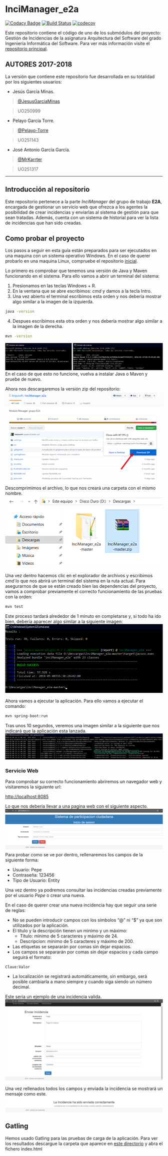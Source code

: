 # InciManager_e2a #

[![Codacy Badge](https://api.codacy.com/project/badge/Grade/7f82a6aac6f3414f82dfc247aa78d98e)](https://www.codacy.com/app/JesusGarciaMinas/InciManager_e2a?utm_source=github.com&amp;utm_medium=referral&amp;utm_content=Arquisoft/InciManager_e2a&amp;utm_campaign=Badge_Grade)
[![Build Status](https://travis-ci.org/Arquisoft/Agents_e2a.svg?branch=master)](https://travis-ci.org/Arquisoft/InciManager_e2a)
[![codecov](https://codecov.io/gh/Arquisoft/InciManager_e2a/branch/master/graph/badge.svg)](https://codecov.io/gh/Arquisoft/InciManager_e2a)

Este repositorio contiene el código de uno de los submódulos del proyecto: Gestión de Incidencias de la asignatura Arquitectura del Software del grado Ingeniería Informática del Software. Para ver más información visite el [repositorio principal](https://github.com/Arquisoft/inci_e2a).

## AUTORES 2017-2018 ##

La versión que contiene este repositorio fue desarrollada en su totalidad por los siguientes usuarios:
+ Jesús García Minas.
> [@JesusGarciaMinas](https://github.com/JesusGarciaMinas)

> UO250999

+ Pelayo García Torre.
> [@Pelayo-Torre](https://github.com/Pelayo-Torre)

> UO251143

+ José Antonio García García.
> [@MrKarrter](https://github.com/MrKarrter)

> UO251317

- - - -

## Introducción al repositorio ##

Este repositorio pertenece a la parte *InciManager* del grupo de trabajo **E2A**, encargada de gestionar un servicio web que ofrezca a los agentes la posibilidad de crear incidencias y enviarlas al sistema de gestión para que sean tratadas. Además, cuenta con un sistema de historial para ver la lista de incidencias que han sido creadas.

## Como probar el proyecto ##
Los pasos a seguir en esta guía están preparados para ser ejecutados en una maquina con un sistema operativo Windows. En el caso de querer probarlo en una maquina Linux, compruebe el repositorio [inicial](https://github.com/Arquisoft/inci_e2a).

Lo primero es comprobar que tenemos una versión de Java y Maven funcionando en el sistema. Para ello vamos a abrir un terminal del sistema:
1.	Presionamos en las teclas Windows + R.
2.	En la ventana que se abre escribimos: *cmd* y damos a la tecla Intro.
3.	Una vez abierto el terminal escribimos esta orden y nos debería mostrar algo similar a la imagen de la izquierda.
```bash
java -version
```
4.	Despues escribimos esta otra orden y nos debería mostrar algo similar a la imagen de la derecha.
```bash
mvn -version
```
![versiones](https://github.com/Arquisoft/inci_e2a/blob/master/readme_imagenes/Version_Java_Maven.png)
En el caso de que esto no funcione, vuelva a instalar Java o Maven y pruebe de nuevo.

Ahora nos descargaremos la versión zip del repositorio:
![descargar_zip](https://github.com/Arquisoft/inci_e2a/blob/master/readme_imagenes/Descarga_Manager.png)

Descomprimimos el archivo, lo que nos creará una carpeta con el mismo nombre. 
![zip](https://github.com/Arquisoft/inci_e2a/blob/master/readme_imagenes/Zip_Manager.png)

Una vez dentro hacemos clic en el explorador de archivos y escribimos *cmd* lo que nos abrirá un terminal del sistema en la ruta actual.
Para asegurarnos de que se están creado bien las dependencias del proyecto, vamos a comprobar previamente el correcto funcionamiento de las pruebas con la orden:
```bash
mvn test
```
Este proceso tardará alrededor de 1 minuto en completarse y, si todo ha ido bien, debería aparecer algo similar a la siguiente imagen:
![test](https://github.com/Arquisoft/inci_e2a/blob/master/readme_imagenes/Test_Manager.png)

Ahora vamos a ejecutar la aplicación. Para ello vamos a ejecutar el comando:
```bash
mvn spring-boot:run
```
Tras unos 10 segundos, veremos una imagen similar a la siguiente que nos indicará que la aplicación esta lanzada.
![ejecucion](https://github.com/Arquisoft/inci_e2a/blob/master/readme_imagenes/Ejecucion_Manager.png)

<a name="DatosEntrada"></a>
### Servicio Web ###
Para comprobar su correcto funcionamiento abriremos un navegador web y visitaremos la siguiente url:

[http://localhost:8085](http://localhost:8085)

Lo que nos debería llevar a una pagina web con el siguiente aspecto.
![funcionamiento](https://github.com/Arquisoft/inci_e2a/blob/master/readme_imagenes/Funcionamiento_Manager.png)
Para probar como se ve por dentro, rellenaremos los campos de la siguiente forma:
- Usuario: Pepe
- Contraseña: 123456
- Tipo de Usuario: Entity

Una vez dentro ya podremos consultar las incidencias creadas previamente por el usuario *Pepe* o crear una nueva. 

En el caso de querer crear una nueva incidencia hay que seguir una serie de reglas:
* No se pueden introducir campos con los símbolos “@” ni “$” ya que son utilizados por la aplicación.
* El título y la descripción tienen un minimo y un máximo:
    * Título: mínimo de 5 caracteres y máximo de 24.
    * Descripcion: mínimo de 5 caracteres y máximo de 200.
* Las etiquetas se separarán por comas sin dejar espacios.
* Los campos se separarán por comas sin dejar espacios y cada campo seguirá el formato:
```
Clave:Valor
```
* La localización se registrará automáticamente, sin embargo, será posible cambiarla a mano siempre y cuando siga siendo un número decimal.

Este seria un ejemplo de una incidencia valida.
![funcionamiento](https://github.com/Arquisoft/inci_e2a/blob/master/readme_imagenes/Funcionamiento_Manager_2.png)


Una vez rellenados todos los campos y enviada la incidencia se mostrará un mensaje como este.
![funcionamiento](https://github.com/Arquisoft/inci_e2a/blob/master/readme_imagenes/Funcionamiento_Manager_3.png)


## Gatling ##

Hemos usado Gatling para las pruebas de carga de la aplicación. Para ver los resultados descargue la carpeta que aparece en [este directorio](https://unioviedo-my.sharepoint.com/:f:/g/personal/uo251017_uniovi_es/EgJm0oEGSz1Oiso5Zf-Deb0BGOpMnNJaqJUY8f2n91A6Mw?e=K8ETc2) y abra el fichero index.html

